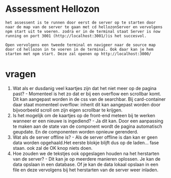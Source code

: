 # Assessment Hellozon

    het assessent is te runnen door eerst de server op te starten door naar de map van de server te gaan met cd hellozonServer en vervolgens npm start uit te voeren. zodra er in de terminal staat Server is now running on port 3001 (http://localhost:3001/)is het succesvol.

    Open vervolgens een tweede terminal en navigeer naar de source map door cd hellozon in te voeren in de terminal. Ook daar kan je hem starten met npm start. Deze zal openen op http://localhost:3000/

# vragen

1.  Wat als er dusdanig veel kaartjes zijn dat het niet meer op de pagina past? - Momenteel is het zo dat er bij een overflow een scrollbar komt. Dit kan aangepast worden in de css van de searchbar. Bij card-container daar staat momenteel overflow: inherit dit kan aangepast worden door bijvoorbeeld scroll om zijn eigen scrollbar te krijgen.
2.  Is het mogelijk om de kaartjes op de front-end meteen bij te werken wanneer er een
    nieuwe is ingediend? - Ja dit kan. Door een aanpassing te maken aan de state van de component wordt de pagina automatisch geupdate. En de componenten worden opnieuw gerenderd.
3.  Wat als de server offline is? - Als de server offline is dan kan er geen data worden opgehaald.Het eerste blokje blijft dus op de laden... fase staan. ook zal de OK knop niets doen.
4.  Hoe zouden we de tekstjes ook opgeslagen houden na het herstarten van de server? - Dit kan je op meerdere manieren oplossen. Je kan de data opslaan in een database. Of je kan de data lokaal opslaan in een file en deze vervolgens bij het herstarten van de server weer inladen.

